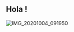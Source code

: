 ## Hola !

![IMG_20201004_091950](https://user-images.githubusercontent.com/67545874/95006147-ed9bd680-0622-11eb-921b-fa12a22d47ea.jpg)
